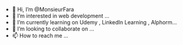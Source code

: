 - 👋 Hi, I’m @MonsieurFara
- 👀 I’m interested in web development ...
- 🌱 I’m currently learning on Udemy , LinkedIn Learning , Alphorm...
- 💞️ I’m looking to collaborate on ...
- 📫 How to reach me ...

<!---
MonsieurFara/MonsieurFara is a ✨ special ✨ repository because its `README.md` (this file) appears on your GitHub profile.
You can click the Preview link to take a look at your changes.
--->
